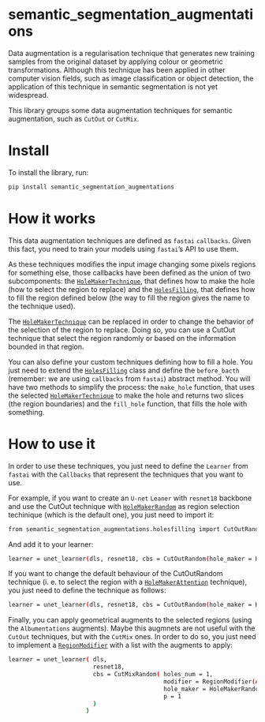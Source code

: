 semantic_segmentation_augmentations
================

<!-- WARNING: THIS FILE WAS AUTOGENERATED! DO NOT EDIT! -->

Data augmentation is a regularisation technique that generates new
training samples from the original dataset by applying colour or
geometric transformations. Although this technique has been applied in
other computer vision fields, such as image classification or object
detection, the application of this technique in semantic segmentation is
not yet widespread.

This library groups some data augmentation techniques for semantic
augmentation, such as `CutOut` or `CutMix`.

# Install

To install the library, run:

``` sh
pip install semantic_segmentation_augmentations
```

# How it works

This data augmentation techniques are defined as `fastai` `callbacks`.
Given this fact, you need to train your models using `fastai`’s API to
use them.

As these techniques modifies the input image changing some pixels
regions for something else, those callbacks have been defined as the
union of two subcomponents: the
[`HoleMakerTechnique`](https://ruescog.github.io/semantic_segmentation_augmentations/iholemakertechnique.html#holemakertechnique),
that defines how to make the hole (how to select the region to replace)
and the
[`HolesFilling`](https://ruescog.github.io/semantic_segmentation_augmentations/iholesfilling.html#holesfilling),
that defines how to fill the region defined below (the way to fill the
region gives the name to the technique used).

The
[`HoleMakerTechnique`](https://ruescog.github.io/semantic_segmentation_augmentations/iholemakertechnique.html#holemakertechnique)
can be replaced in order to change the behavior of the selection of the
region to replace. Doing so, you can use a CutOut technique that select
the region randomly or based on the information bounded in that region.

You can also define your custom techniques defining how to fill a hole.
You just need to extend the
[`HolesFilling`](https://ruescog.github.io/semantic_segmentation_augmentations/iholesfilling.html#holesfilling)
class and define the `before_bacth` (remember: we are using `callbacks`
from `fastai`) abstract method. You will have two methods to simplify
the process: the `make_hole` function, that uses the selected
[`HoleMakerTechnique`](https://ruescog.github.io/semantic_segmentation_augmentations/iholemakertechnique.html#holemakertechnique)
to make the hole and returns two slices (the region boundaries) and the
`fill_hole` function, that fills the hole with something.

# How to use it

In order to use these techniques, you just need to define the `Learner`
from `fastai` with the `Callbacks` that represent the techniques that
you want to use.

For example, if you want to create an `U-net` `Leaner` with `resnet18`
backbone and use the CutOut technique with
[`HoleMakerRandom`](https://ruescog.github.io/semantic_segmentation_augmentations/holemakerrandom.html#holemakerrandom)
as region selection techinique (which is the default one), you just need
to import it:

``` sh
from semantic_segmentation_augmentations.holesfilling import CutOutRandom
```

And add it to your learner:

``` sh
learner = unet_learner(dls, resnet18, cbs = CutOutRandom(hole_maker = HoleMakerRandom()))
```

If you want to change the default behaviour of the CutOutRandom
technique (i. e. to select the region with a
[`HoleMakerAttention`](https://ruescog.github.io/semantic_segmentation_augmentations/holemakerattention.html#holemakerattention)
technique), you just need to define the technique as follows:

``` sh
learner = unet_learner(dls, resnet18, cbs = CutOutRandom(hole_maker = HoleMakerAttention(attention_threshold = 0.25, hole_size = (150, 150))))
```

Finally, you can apply geometrical augments to the selected regions
(using the `Albumentations` augments). Maybe this augmnets are not
useful with the `CutOut` techniques, but with the `CutMix` ones. In
order to do so, you just need to implement a
[`RegionModifier`](https://ruescog.github.io/semantic_segmentation_augmentations/regionmodifier.html#regionmodifier)
with a list with the augments to apply:

``` sh
learner = unet_learner( dls,
                        resnet18,
                        cbs = CutMixRandom( holes_num = 1,
                                            modifier = RegionModifier(A.Compose([A.Blur(), A.GaussNoise()])),
                                            hole_maker = HoleMakerRandom((250, 250)),
                                            p = 1
                        )
                      )
```
